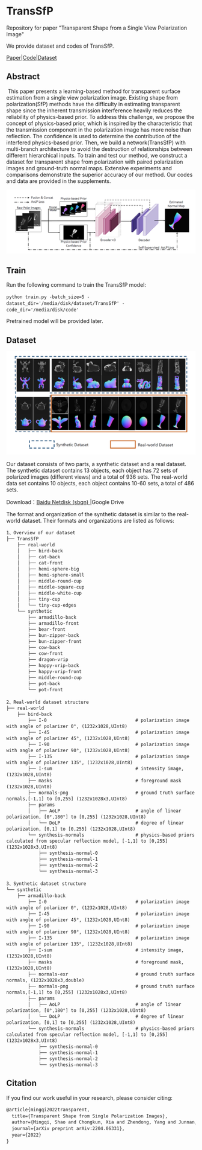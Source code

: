 # TransSfP
Repository for paper "Transparent Shape from a Single View Polarization Image"

We provide dataset and codes of TransSfP.

[Paper](https://arxiv.org/pdf/2204.06331.pdf)|[Code](https://github.com/shaomq2187/TransSfP)[|Dataset](https://pan.baidu.com/s/1LkuLsu_ThLxUsuI8NM22gQ)

## Abstract

​	This paper presents a learning-based method for transparent surface estimation from a single view polarization image. Existing shape from polarization(SfP) methods have the difficulty in estimating transparent shape since the inherent transmission interference heavily reduces the reliability of physics-based prior. To address this challenge, we propose the concept of physics-based prior, which is inspired by the characteristic that the transmission component in the polarization image has more noise than reflection. The confidence is used to determine the contribution of the interfered physics-based prior. Then, we build a network(TransSfP) with multi-branch architecture to avoid the destruction of relationships between different hierarchical inputs. To train and test our method, we construct a dataset for transparent shape from polarization with paired polarization images and ground-truth normal maps. Extensive experiments and comparisons demonstrate the superior accuracy of our method. Our codes and data are provided in the supplements.

![image-20221129223722286](figures/image-20221129223722286.png)

## Train

Run the following command to train the TransSfP model:

`python train.py -batch_size=5 -dataset_dir='/media/disk/dataset/TransSfP' -code_dir='/media/disk/code'`

Pretrained model will be provided later.

## Dataset

<img src="https://raw.githubusercontent.com/s1752729916/githubsshaomq.github.iogithub/master/image-20220527171332530.png" alt="image-20220527171332530" style="zoom:50%;" />

Our dataset consists of two parts, a synthetic dataset and a real dataset.  The synthetic dataset contains 13 objects, each object has 72 sets of polarized images (different views) and a total of 936 sets. 
The real-world data set contains 10 objects, each object contains 10-60 sets, a total of 486 sets.

Download：[Baidu Netdisk (sbqn) ](https://pan.baidu.com/s/1LkuLsu_ThLxUsuI8NM22gQ ) |Google Drive

The format and organization of the synthetic dataset is similar to the real-world dataset. Their formats and organizations are listed as follows: 

```
1、Overview of our dataset
├── TransSfP
    ├── real-world
    │   ├── bird-back
    │   ├── cat-back
    │   ├── cat-front
    │   ├── hemi-sphere-big
    │   ├── hemi-sphere-small
    │   ├── middle-round-cup
    │   ├── middle-square-cup
    │   ├── middle-white-cup
    │   ├── tiny-cup
    │   └── tiny-cup-edges
    └── synthetic
        ├── armadillo-back
        ├── armadillo-front
        ├── bear-front
        ├── bun-zipper-back
        ├── bun-zipper-front
        ├── cow-back
        ├── cow-front
        ├── dragon-vrip
        ├── happy-vrip-back
        ├── happy-vrip-front
        ├── middle-round-cup
        ├── pot-back
        └── pot-front
 
2、Real-world dataset structure
├── real-world
    ├── bird-back
        ├── I-0              					# polarization image with angle of polarizer 0°, (1232x1028,UInt8)       
        ├── I-45								# polarization image with angle of polarizer 45°, (1232x1028,UInt8)   
        ├── I-90								# polarization image with angle of polarizer 90°, (1232x1028,UInt8)  		
        ├── I-135								# polarization image with angle of polarizer 135°, (1232x1028,UInt8)  			
        ├── I-sum								# intensity image, (1232x1028,UInt8)
        ├── masks								# foreground mask  (1232x1028,UInt8)
        ├── normals-png							# ground truth surface normals,[-1,1] to [0,255] (1232x1028x3,UInt8)
        ├── params								
        │   ├── AoLP							# angle of linear polarization, [0°,180°] to [0,255] (1232x1028,UInt8)
        │   └── DoLP							# degree of linear polarization, [0,1] to [0,255] (1232x1028,UInt8)
        └── synthesis-normals					# physics-based priors calculated from specular reflection model, [-1,1] to [0,255] (1232x1028x3,UInt8)
            ├── synthesis-normal-0				
            ├── synthesis-normal-1
            ├── synthesis-normal-2
            └── synthesis-normal-3

3、Synthetic dataset structure
└── synthetic
    ├── armadillo-back
        ├── I-0									# polarization image with angle of polarizer 0°, (1232x1028,UInt8)   
        ├── I-45								# polarization image with angle of polarizer 45°, (1232x1028,UInt8)
        ├── I-90								# polarization image with angle of polarizer 90°, (1232x1028,UInt8)
        ├── I-135								# polarization image with angle of polarizer 135°, (1232x1028,UInt8)  
        ├── I-sum								# intensity image, (1232x1028,UInt8)
        ├── masks								# foreground mask, (1232x1028,UInt8)
        ├── normals-exr							# ground truth surface normals, (1232x1028x3,double)
        ├── normals-png							# ground truth surface normals,[-1,1] to [0,255] (1232x1028x3,UInt8)
        ├── params
        │   ├── AoLP							# angle of linear polarization, [0°,180°] to [0,255] (1232x1028,UInt8)
        │   └── DoLP							# degree of linear polarization, [0,1] to [0,255] (1232x1028,UInt8)        
        └── synthesis-normals					# physics-based priors calculated from specular reflection model, [-1,1] to [0,255] (1232x1028x3,UInt8)
            ├── synthesis-normal-0				
            ├── synthesis-normal-1
            ├── synthesis-normal-2
            └── synthesis-normal-3
```

## Citation

If you find our work useful in your research, please consider citing:

```tex
@article{mingqi2022transparent,
  title={Transparent Shape from Single Polarization Images},
  author={Mingqi, Shao and Chongkun, Xia and Zhendong, Yang and Junnan, Huang and Xueqian, Wang},
  journal={arXiv preprint arXiv:2204.06331},
  year={2022}
}
```


